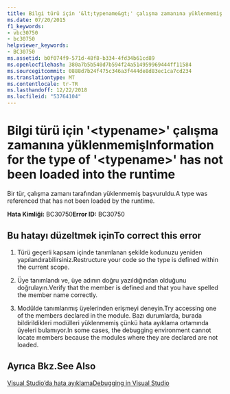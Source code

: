```yaml
---
title: Bilgi türü için '&lt;typename&gt;' çalışma zamanına yüklenmemiş
ms.date: 07/20/2015
f1_keywords:
- vbc30750
- bc30750
helpviewer_keywords:
- BC30750
ms.assetid: b0f074f9-571d-48f8-b334-4fd34b61cd89
ms.openlocfilehash: 380a7b5b540d7b594f24a514959969444ff11584
ms.sourcegitcommit: 0888d7b24f475c346a3f444de8d83ec1ca7cd234
ms.translationtype: MT
ms.contentlocale: tr-TR
ms.lasthandoff: 12/22/2018
ms.locfileid: "53764104"
---
```

# <a name="information-for-the-type-of-lttypenamegt-has-not-been-loaded-into-the-runtime"></a><span data-ttu-id="4d1df-102">Bilgi türü için '&lt;typename&gt;' çalışma zamanına yüklenmemiş</span><span class="sxs-lookup"><span data-stu-id="4d1df-102">Information for the type of '&lt;typename&gt;' has not been loaded into the runtime</span></span>
<span data-ttu-id="4d1df-103">Bir tür, çalışma zamanı tarafından yüklenmemiş başvuruldu.</span><span class="sxs-lookup"><span data-stu-id="4d1df-103">A type was referenced that has not been loaded by the runtime.</span></span>  
  
 <span data-ttu-id="4d1df-104">**Hata Kimliği:** BC30750</span><span class="sxs-lookup"><span data-stu-id="4d1df-104">**Error ID:** BC30750</span></span>  
  
## <a name="to-correct-this-error"></a><span data-ttu-id="4d1df-105">Bu hatayı düzeltmek için</span><span class="sxs-lookup"><span data-stu-id="4d1df-105">To correct this error</span></span>  
  
1.  <span data-ttu-id="4d1df-106">Türü geçerli kapsam içinde tanımlanan şekilde kodunuzu yeniden yapılandırabilirsiniz.</span><span class="sxs-lookup"><span data-stu-id="4d1df-106">Restructure your code so the type is defined within the current scope.</span></span>  
  
2.  <span data-ttu-id="4d1df-107">Üye tanımlandı ve, üye adının doğru yazıldığından olduğunu doğrulayın.</span><span class="sxs-lookup"><span data-stu-id="4d1df-107">Verify that the member is defined and that you have spelled the member name correctly.</span></span>  
  
3.  <span data-ttu-id="4d1df-108">Modülde tanımlanmış üyelerinden erişmeyi deneyin.</span><span class="sxs-lookup"><span data-stu-id="4d1df-108">Try accessing one of the members declared in the module.</span></span> <span data-ttu-id="4d1df-109">Bazı durumlarda, burada bildirildikleri modülleri yüklenmemiş çünkü hata ayıklama ortamında üyeleri bulamıyor.</span><span class="sxs-lookup"><span data-stu-id="4d1df-109">In some cases, the debugging environment cannot locate members because the modules where they are declared are not loaded.</span></span>  
  
## <a name="see-also"></a><span data-ttu-id="4d1df-110">Ayrıca Bkz.</span><span class="sxs-lookup"><span data-stu-id="4d1df-110">See Also</span></span>  
 [<span data-ttu-id="4d1df-111">Visual Studio’da hata ayıklama</span><span class="sxs-lookup"><span data-stu-id="4d1df-111">Debugging in Visual Studio</span></span>](/visualstudio/debugger/debugging-in-visual-studio)
